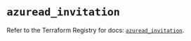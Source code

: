 # `azuread_invitation`

Refer to the Terraform Registry for docs: [`azuread_invitation`](https://registry.terraform.io/providers/hashicorp/azuread/2.52.0/docs/resources/invitation).
